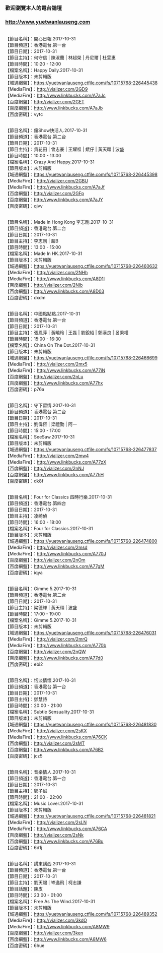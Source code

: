 ### 歡迎瀏覽本人的電台論壇
### http://www.yuetwanlauseng.com

<br>【節目名稱】：開心日報.2017-10-31
<br>【節目頻道】：香港電台.第一台
<br>【節目日期】：2017-10-31
<br>【節目主持】：何守信 | 陳淑蘭 | 林超榮 | 丹尼爾 | 杜雯惠
<br>【節目時間】：10:20 - 12:00
<br>【檔案名稱】：Happy Daily.2017-10-31
<br>【節目版本】：未剪輯版
<br>【城通網盤】：https://yuetwanlauseng.ctfile.com/fs/10715768-226445438
<br>【MediaFire】：http://vializer.com/2GD9
<br>【MediaFire】：http://www.linkbucks.com/A7aJc
<br>【百度網盤】：http://vializer.com/2GET
<br>【百度網盤】：http://www.linkbucks.com/A7aJb
<br>【百度密碼】：vytc

<br>【節目名稱】：瘋Show快活人.2017-10-31
<br>【節目頻道】：香港電台.第二台
<br>【節目日期】：2017-10-31
<br>【節目主持】：貴花田 | 曾志豪 | 王耀祖 | 斌仔 | 黃天頤 | 波盛
<br>【節目時間】：10:00 - 13:00
<br>【檔案名稱】：Crazy And Happy.2017-10-31
<br>【節目版本】：未剪輯版
<br>【城通網盤】：https://yuetwanlauseng.ctfile.com/fs/10715768-226445398
<br>【MediaFire】：http://vializer.com/2GBU
<br>【MediaFire】：http://www.linkbucks.com/A7aJf
<br>【百度網盤】：http://vializer.com/2GFp
<br>【百度網盤】：http://www.linkbucks.com/A7aJY
<br>【百度密碼】：qivv

<br>【節目名稱】：Made in Hong Kong 李志剛.2017-10-31
<br>【節目頻道】：香港電台.第二台
<br>【節目日期】：2017-10-31
<br>【節目主持】：李志剛 | 超B
<br>【節目時間】：13:00 - 15:00
<br>【檔案名稱】：Made In HK.2017-10-31
<br>【節目版本】：未剪輯版
<br>【城通網盤】：https://yuetwanlauseng.ctfile.com/fs/10715768-226460632
<br>【MediaFire】：http://vializer.com/2NHh
<br>【MediaFire】：http://www.linkbucks.com/A8D1I
<br>【百度網盤】：http://vializer.com/2NIb
<br>【百度網盤】：http://www.linkbucks.com/A8D03
<br>【百度密碼】：dxdm

<br>【節目名稱】：中國點點點.2017-10-31
<br>【節目頻道】：香港電台.第一台
<br>【節目日期】：2017-10-31
<br>【節目主持】：張鳳萍 | 黃曉玲 | 王磊 | 劉銳紹 | 鄭漢良 | 呂秉權
<br>【節目時間】：15:00 - 16:30
<br>【檔案名稱】：China On The Dot.2017-10-31
<br>【節目版本】：未剪輯版
<br>【城通網盤】：https://yuetwanlauseng.ctfile.com/fs/10715768-226466699
<br>【MediaFire】：http://vializer.com/2mx5
<br>【MediaFire】：http://www.linkbucks.com/A77iN
<br>【百度網盤】：http://vializer.com/2nLu
<br>【百度網盤】：http://www.linkbucks.com/A77hx
<br>【百度密碼】：p76a

<br>【節目名稱】：守下留情.2017-10-31
<br>【節目頻道】：香港電台.第二台
<br>【節目日期】：2017-10-31
<br>【節目主持】：劉偉恆 | 梁禮勤 | 阿一
<br>【節目時間】：15:00 - 17:00
<br>【檔案名稱】：SeeSaw.2017-10-31
<br>【節目版本】：未剪輯版
<br>【城通網盤】：https://yuetwanlauseng.ctfile.com/fs/10715768-226477837
<br>【MediaFire】：http://vializer.com/2mw4
<br>【MediaFire】：http://www.linkbucks.com/A77zX
<br>【百度網盤】：http://vializer.com/2nNJ
<br>【百度網盤】：http://www.linkbucks.com/A77hH
<br>【百度密碼】：dk8f

<br>【節目名稱】：Four for Classics 四時行樂.2017-10-31
<br>【節目頻道】：香港電台.第四台
<br>【節目日期】：2017-10-31
<br>【節目主持】：凌崎偵
<br>【節目時間】：16:00 - 18:00
<br>【檔案名稱】：Four for Classics.2017-10-31
<br>【節目版本】：未剪輯版
<br>【城通網盤】：https://yuetwanlauseng.ctfile.com/fs/10715768-226474800
<br>【MediaFire】：http://vializer.com/2msd
<br>【MediaFire】：http://www.linkbucks.com/A770J
<br>【百度網盤】：http://vializer.com/2nOm
<br>【百度網盤】：http://www.linkbucks.com/A77gM
<br>【百度密碼】：iqya

<br>【節目名稱】：Gimme 5.2017-10-31
<br>【節目頻道】：香港電台.第二台
<br>【節目日期】：2017-10-31
<br>【節目主持】：梁德輝 | 黃天頤 | 波盛
<br>【節目時間】：17:00 - 19:00
<br>【檔案名稱】：Gimme 5.2017-10-31
<br>【節目版本】：未剪輯版
<br>【城通網盤】：https://yuetwanlauseng.ctfile.com/fs/10715768-226476031
<br>【MediaFire】：http://vializer.com/2mrQ
<br>【MediaFire】：http://www.linkbucks.com/A770b
<br>【百度網盤】：http://vializer.com/2nQW
<br>【百度網盤】：http://www.linkbucks.com/A77d0
<br>【百度密碼】：ebi2

<br>【節目名稱】：恬淡情懷.2017-10-31
<br>【節目頻道】：香港電台.第一台
<br>【節目日期】：2017-10-31
<br>【節目主持】：鄧慧詩
<br>【節目時間】：20:00 - 21:00
<br>【檔案名稱】：Subtle Sensuality.2017-10-31
<br>【節目版本】：未剪輯版
<br>【城通網盤】：https://yuetwanlauseng.ctfile.com/fs/10715768-226481830
<br>【MediaFire】：http://vializer.com/2sKX
<br>【MediaFire】：http://www.linkbucks.com/A76CK
<br>【百度網盤】：http://vializer.com/2sMT
<br>【百度網盤】：http://www.linkbucks.com/A76B2
<br>【百度密碼】：jcz5

<br>【節目名稱】：音樂情人.2017-10-31
<br>【節目頻道】：香港電台.第一台
<br>【節目日期】：2017-10-31
<br>【節目主持】：鄭子誠
<br>【節目時間】：21:00 - 22:00
<br>【檔案名稱】：Music Lover.2017-10-31
<br>【節目版本】：未剪輯版
<br>【城通網盤】：https://yuetwanlauseng.ctfile.com/fs/10715768-226481821
<br>【MediaFire】：http://vializer.com/2sLN
<br>【MediaFire】：http://www.linkbucks.com/A76CA
<br>【百度網盤】：http://vializer.com/2sNk
<br>【百度網盤】：http://www.linkbucks.com/A76Bu
<br>【百度密碼】：6d1j

<br>【節目名稱】：講東講西.2017-10-31
<br>【節目頻道】：香港電台.第一台
<br>【節目日期】：2017-10-31
<br>【節目主持】：劉天賜 | 岑逸飛 | 柯志謙
<br>【節目話題】：陳皮
<br>【節目時間】：23:00 - 01:00
<br>【檔案名稱】：Free As The Wind.2017-10-31
<br>【節目版本】：未剪輯版
<br>【城通網盤】：https://yuetwanlauseng.ctfile.com/fs/10715768-226489352
<br>【MediaFire】：http://vializer.com/3kdO
<br>【MediaFire】：http://www.linkbucks.com/A8MW9
<br>【百度網盤】：http://vializer.com/3ken
<br>【百度網盤】：http://www.linkbucks.com/A8MW6
<br>【百度密碼】：6hue
